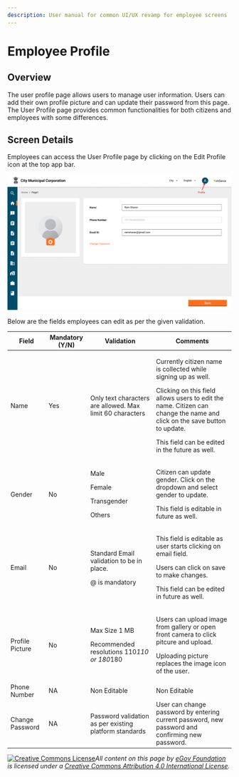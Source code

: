 ```yaml
---
description: User manual for common UI/UX revamp for employee screens
---
```


# Employee Profile

## Overview

The user profile page allows users to manage user information. Users can add their own profile picture and can update their password from this page. The User Profile page provides common functionalities for both citizens and employees with some differences.

## Screen Details

Employees can access the User Profile page by clicking on the Edit Profile icon at the top app bar.

![](<../../../../../.gitbook/assets/image (333).png>)

Below are the fields employees can edit as per the given validation.

| **Field**       | **Mandatory (Y/N)** | **Validation**                                                        | **Comments**                                                                                                                                                                                                                                               |
| --------------- | ------------------- | --------------------------------------------------------------------- | ---------------------------------------------------------------------------------------------------------------------------------------------------------------------------------------------------------------------------------------------------------- |
| Name            | Yes                 | Only text characters are allowed. Max limit 60 characters             | <p>Currently citizen name is collected while signing up as well.</p><p>Clicking on this field allows users to edit the name. Citizen can change the name and click on the save button to update.</p><p>This field can be edited in the future as well.</p> |
| Gender          | No                  | <p>Male</p><p>Female</p><p>Transgender</p><p>Others</p>               | <p>Citizen can update gender. Click on the dropdown and select gender to update.</p><p>This field is editable in future as well.</p>                                                                                                                       |
| Email           | No                  | <p>Standard Email validation to be in place.</p><p>@ is mandatory</p> | <p>This field is editable as user starts clicking on email field.</p><p>Users can click on save to make changes.</p><p>This field can be edited in future as well.</p>                                                                                     |
| Profile Picture | No                  | <p>Max Size 1 MB</p><p>Recommended resolutions 110*110 or 180*180</p> | <p>Users can upload image from gallery or open front camera to click pitcure and upload.</p><p>Uploading picture replaces the image icon of the user.</p>                                                                                                  |
| Phone Number    | NA                  | Non Editable                                                          | Non Editable                                                                                                                                                                                                                                               |
| Change Password | NA                  | Password validation as per existing platform standards                | User can change password by entering current password, new password and confirming new password.                                                                                                                                                           |

[![Creative Commons License](https://i.creativecommons.org/l/by/4.0/80x15.png)](http://creativecommons.org/licenses/by/4.0/)_All content on this page by_ [_eGov Foundation_](https://egov.org.in/) _is licensed under a_ [_Creative Commons Attribution 4.0 International License_](http://creativecommons.org/licenses/by/4.0/)_._
